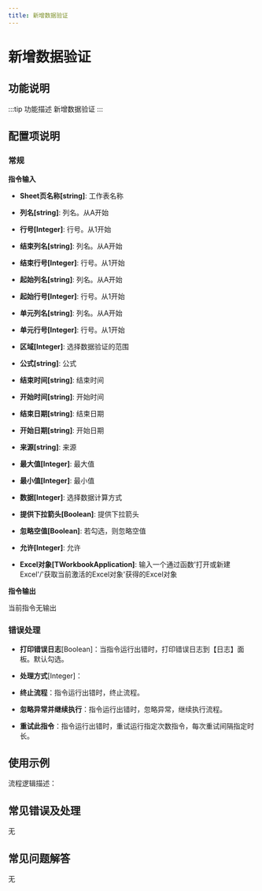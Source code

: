 ```yaml
---
title: 新增数据验证
---
```


# 新增数据验证

## 功能说明

:::tip 功能描述
新增数据验证
:::

## 配置项说明

### 常规

**指令输入**

- **Sheet页名称[string]**: 工作表名称

- **列名[string]**: 列名。从A开始

- **行号[Integer]**: 行号。从1开始

- **结束列名[string]**: 列名。从A开始

- **结束行号[Integer]**: 行号。从1开始

- **起始列名[string]**: 列名。从A开始

- **起始行号[Integer]**: 行号。从1开始

- **单元列名[string]**: 列名。从A开始

- **单元行号[Integer]**: 行号。从1开始

- **区域[Integer]**: 选择数据验证的范围

- **公式[string]**: 公式

- **结束时间[string]**: 结束时间

- **开始时间[string]**: 开始时间

- **结束日期[string]**: 结束日期

- **开始日期[string]**: 开始日期

- **来源[string]**: 来源

- **最大值[Integer]**: 最大值

- **最小值[Integer]**: 最小值

- **数据[Integer]**: 选择数据计算方式

- **提供下拉箭头[Boolean]**: 提供下拉箭头

- **忽略空值[Boolean]**: 若勾选，则忽略空值

- **允许[Integer]**: 允许

- **Excel对象[TWorkbookApplication]**: 输入一个通过函数'打开或新建Excel'/'获取当前激活的Excel对象'获得的Excel对象


**指令输出**

当前指令无输出

### 错误处理

- **打印错误日志**[Boolean]：当指令运行出错时，打印错误日志到【日志】面板。默认勾选。

- **处理方式**[Integer]：

 - **终止流程**：指令运行出错时，终止流程。

 - **忽略异常并继续执行**：指令运行出错时，忽略异常，继续执行流程。

 - **重试此指令**：指令运行出错时，重试运行指定次数指令，每次重试间隔指定时长。

## 使用示例

流程逻辑描述：

## 常见错误及处理

无

## 常见问题解答

无

